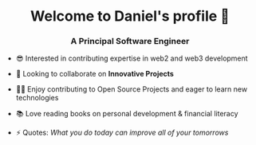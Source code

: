 <h1 align="center">Welcome to Daniel's profile 👋</h1>
<h3 align="center">A Principal Software Engineer</h3>

- 😎 Interested in contributing expertise in web2 and web3 development

- 👯 Looking to collaborate on **Innovative Projects**

- 👨‍💻 Enjoy contributing to Open Source Projects and eager to learn new technologies 

- 📚 Love reading books on personal development & financial literacy 

- ⚡ Quotes: *What you do today can improve all of your tomorrows*
